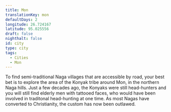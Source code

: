 ```yaml
---
title: Mon
translationKey: mon
defaultDays: 2
longitude: 26.724167
latitude: 95.025556
draft: false
nighthalt: false
id: city
type: city
tags:
  - Cities
  - Mon
---
```

To find semi-traditional Naga villages that are accessible by road, your best bet is to explore the area of the Konyak tribe around Mon, in the northern Naga hills. Just a few decades ago, the Konyaks were still head-hunters and you will still find elderly men with tattooed faces, who would have been involved in traditonal head-hunting at one time. As most Nagas have converted to Christianity, the custom has now been outlawed.